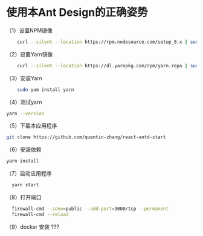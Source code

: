 # 使用本Ant Design的正确姿势

（1）设置NPM镜像

```bash
    curl --silent --location https://rpm.nodesource.com/setup_8.x | sudo bash -
```

（2）设置Yarn镜像

```bash
    curl --silent --location https://dl.yarnpkg.com/rpm/yarn.repo | sudo tee /etc/yum.repos.d/yarn.repo
```

（3）安装Yarn

```bash
    sudo yum install yarn
```

（4）测试yarn

```bash
yarn --version
```

（5）下载本应用程序

```bash
git clone https://github.com/quentin-zhang/react-antd-start
```

（6）安装依赖

```bash
yarn install
```

（7）启动应用程序

```bash
  yarn start
```

（8）打开端口

```bash
  firewall-cmd --zone=public --add-port=3000/tcp --permanent
  firewall-cmd --reload
```

（9）docker 安装 ???
